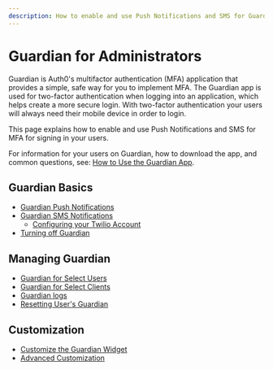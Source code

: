 ```yaml
---
description: How to enable and use Push Notifications and SMS for Guardian MFA.
---
```


# Guardian for Administrators 

Guardian is Auth0's multifactor authentication (MFA) application that provides a simple, safe way for you to implement MFA. The Guardian app is used for two-factor authentication when logging into an application, which helps create a more secure login.  With two-factor authentication your users will always need their mobile device in order to login.

This page explains how to enable and use Push Notifications and SMS for MFA for signing in your users.

For information for your users on Guardian, how to download the app, and common questions, see: [How to Use the Guardian App](/multifactor-authentication/guardian/user-guide).

## Guardian Basics
* [Guardian Push Notifications](/multifactor-authentication/administrator/push-notifications)
* [Guardian SMS Notifications](/multifactor-authentication/administrator/sms-notifications)
  * [Configuring your Twilio Account](/multifactor-authentication/administrator/twilio-configuration)
* [Turning off Guardian](/multifactor-authentication/administrator/disabling-mfa)

## Managing Guardian
* [Guardian for Select Users](/multifactor-authentication/administrator/guardian-for-select-users)
* [Guardian for Select Clients](/multifactor-authentication/administrator/guardian-for-select-clients)
* [Guardian logs](/multifactor-authentication/administrator/guardian-logs)
* [Resetting User's Guardian](/multifactor-authentication/administrator/reset-user)

## Customization
* [Customize the Guardian Widget](/multifactor-authentication/administrator/customizing-widget)
* [Advanced Customization](/multifactor-authentication/administrator/customizing-widget)
